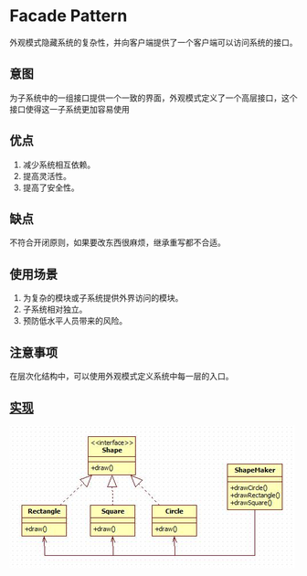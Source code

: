 # Facade Pattern

外观模式隐藏系统的复杂性，并向客户端提供了一个客户端可以访问系统的接口。

## 意图

为子系统中的一组接口提供一个一致的界面，外观模式定义了一个高层接口，这个接口使得这一子系统更加容易使用

## 优点

1. 减少系统相互依赖。
2. 提高灵活性。
3. 提高了安全性。

## 缺点

不符合开闭原则，如果要改东西很麻烦，继承重写都不合适。

## 使用场景

1. 为复杂的模块或子系统提供外界访问的模块。
2. 子系统相对独立。
3. 预防低水平人员带来的风险。

## 注意事项

在层次化结构中，可以使用外观模式定义系统中每一层的入口。

## [实现](https://github.com/shiyangqin/Qinsy/tree/master/design_patterns/facade_pattern)

<img src="img/FacadePattern.jpg" />
